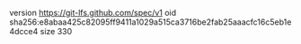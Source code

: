 version https://git-lfs.github.com/spec/v1
oid sha256:e8abaa425c82095ff9411a1029a515ca3716be2fab25aaacfc16c5eb1e4dcce4
size 330
